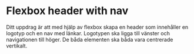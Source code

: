 # Flexbox header with nav

Ditt uppdrag är att med hjälp av flexbox skapa en header som innehåller en logotyp och en nav med länkar. Logotypen ska ligga till vänster och navigationen till höger. De båda elementen ska båda vara centrerade vertikalt.

